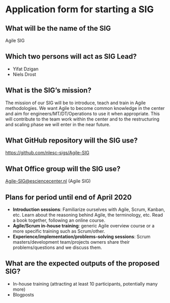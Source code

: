 # Application form for starting a SIG


## What will be the name of the SIG
Agile SIG

## Which two persons will act as SIG Lead?
- Yifat Dzigan
- Niels Drost

## What is the SIG’s mission?
The mission of our SIG will be to introduce, teach and train in Agile methodologies. We want Agile to become common knowledge in the center and aim for engineers/MT/DT/Operations to use it when appropriate. This will contribute to the team work within the center and to the restructuring and scaling phase we will enter in the near future.

## What GitHub repository will the SIG use?
https://github.com/nlesc-sigs/Agile-SIG

## What Office group will the SIG use?
Agile-SIG@esciencecenter.nl (Agile SIG)

## Plans for period until end of April 2020
<!--  help text goes here  -->
- **Introduction sessions**: Familiarize ourselves with Agile, Scrum, Kanban, etc. Learn about the reasoning behind Agile, the terminology, etc. Read a book together, following an online course.
- **Agile/Scrum in-house training**: generic Agile overview course or a more specific training such as Scrum/other.
- **Experience/implementation/problems-solving sessions**: Scrum masters/development team/projects owners share their problems/questions and we discuss them.


## What are the expected outputs of the proposed SIG?
- In-house training (attracting at least 10 participants, potentially many more)
- Blogposts




